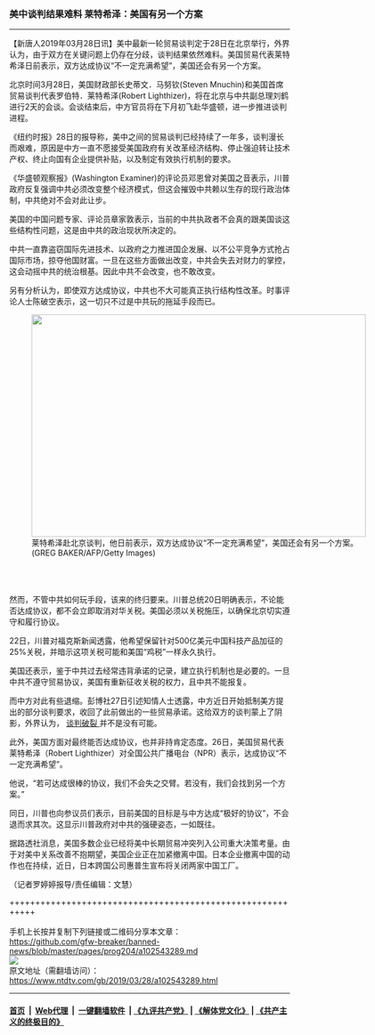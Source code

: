 ### 美中谈判结果难料 莱特希泽：美国有另一个方案
------------------------

<div class="post_content" itemprop="articleBody">
 <p>
  【新唐人2019年03月28日讯】美中最新一轮贸易谈判定于28日在北京举行，外界认为，由于双方在关键问题上仍存在分歧，谈判结果依然难料。美国贸易代表莱特希泽日前表示，双方达成协议“不一定充满希望”，美国还会有另一个方案。
 </p>
 <p>
  北京时间3月28日，美国财政部长史蒂文．马努钦(Steven Mnuchin)和美国首席贸易谈判代表罗伯特．莱特希泽(Robert Lighthizer)，将在北京与中共副总理刘鹤进行2天的会谈。会谈结束后，中方官员将在下月初飞赴华盛顿，进一步推进谈判进程。
 </p>
 <p>
  《纽约时报》28日的报导称，美中之间的贸易谈判已经持续了一年多，谈判漫长而艰难，原因是中方一直不愿接受美国政府有关改革经济结构、停止强迫转让技术产权、终止向国有企业提供补贴，以及制定有效执行机制的要求。
 </p>
 <p>
  《华盛顿观察报》(Washington Examiner)的评论员邓恩曾对美国之音表示，川普政府反复强调中共必须改变整个经济模式，但这会摧毁中共赖以生存的现行政治体制，中共绝对不会对此让步。
 </p>
 <p>
  美国的中国问题专家、评论员章家敦表示，当前的中共执政者不会真的跟美国谈这些结构性问题，这是由中共的政治现状所决定的。
 </p>
 <p>
  中共一直靠盗窃国际先进技术、以政府之力推进国企发展、以不公平竞争方式抢占国际市场，掠夺他国财富。一旦在这些方面做出改变，中共会失去对财力的掌控，这会动摇中共的统治根基。因此中共不会改变，也不敢改变。
 </p>
 <p>
  另有分析认为，即使双方达成协议，中共也不大可能真正执行结构性改革。时事评论人士陈破空表示，这一切只不过是中共玩的拖延手段而已。
  <br/>
  <figure class="wp-caption alignnone" id="attachment_102543393" style="width: 600px">
   <img alt="" class="size-medium wp-image-102543393" height="400" src="https://www.ntdtv.com/assets/uploads/2019/03/gettyimages-1133255390-594x594-600x400.jpg" width="600">
    <br/><figcaption class="wp-caption-text">
     莱特希泽赴北京谈判，他日前表示，双方达成协议“不一定充满希望”，美国还会有另一个方案。 (GREG BAKER/AFP/Getty Images)
    </figcaption><br/>
   </img>
  </figure><br/>
  <br/>
  然而，不管中共如何玩手段，该来的终归要来。川普总统20日明确表示，不论能否达成协议，都不会立即取消对华关税。美国必须以关税施压，以确保北京切实遵守和履行协议。
 </p>
 <p>
  22日，川普对福克斯新闻透露，他希望保留针对500亿美元中国科技产品加征的25%关税，并暗示这项关税可能和美国“鸡税”一样永久执行。
 </p>
 <p>
  美国还表示，鉴于中共过去经常违背承诺的记录，建立执行机制也是必要的。一旦中共不遵守贸易协议，美国有重新征收关税的权力，且中共不能报复。
 </p>
 <p>
  而中方对此有些退缩。彭博社27日引述知情人士透露，中方近日开始抵制美方提出的部分谈判要求，收回了此前做出的一些贸易承诺。这给双方的谈判蒙上了阴影，外界认为，
  <a href="https://www.ntdtv.com/gb/谈判破裂.htm">
   谈判破裂
  </a>
  并不是没有可能。
 </p>
 <p>
  此外，美国方面对最终能否达成协议，也并非持肯定态度。26日，美国贸易代表莱特希泽（Robert Lighthizer）对全国公共广播电台（NPR）表示，达成协议“不一定充满希望”。
 </p>
 <p>
  他说，“若可达成很棒的协议，我们不会失之交臂。若没有，我们会找到另一个方案。”
 </p>
 <p>
  同日，川普也向参议员们表示，目前美国的目标是与中方达成“极好的协议”，不会退而求其次。这显示川普政府对中共的强硬姿态，一如既往。
 </p>
 <p>
  据路透社消息，美国多数企业已经将美中长期贸易冲突列入公司重大决策考量。由于对美中关系改善不抱期望，美国企业正在加紧撤离中国。日本企业撤离中国的动作也在持续，近日，日本跨国公司惠普生宣布将关闭两家中国工厂。
 </p>
 <p>
  （记者罗婷婷报导/责任编辑：文慧）
 </p>
 <div class="single_ad">
 </div>
</div>

+++++++++++++++++++++++++++++++++++++++++++++++++++++++++++<br/><br/>
手机上长按并复制下列链接或二维码分享本文章：<br/>
https://github.com/gfw-breaker/banned-news/blob/master/pages/prog204/a102543289.md <br/>
<a href='https://github.com/gfw-breaker/banned-news/blob/master/pages/prog204/a102543289.md'><img src='https://github.com/gfw-breaker/banned-news/blob/master/pages/prog204/a102543289.md.png'/></a> <br/>
原文地址（需翻墙访问）：https://www.ntdtv.com/gb/2019/03/28/a102543289.html


------------------------
#### [首页](https://github.com/gfw-breaker/banned-news/blob/master/README.md) &nbsp;|&nbsp; [Web代理](https://github.com/labour-camp/helloworld) &nbsp;|&nbsp; [一键翻墙软件](https://github.com/gfw-breaker/nogfw/blob/master/README.md) &nbsp;| [《九评共产党》](https://github.com/gfw-breaker/9ping.md/blob/master/README.md#九评之一评共产党是什么) | [《解体党文化》](https://github.com/gfw-breaker/jtdwh.md/blob/master/README.md) | [《共产主义的终极目的》](https://github.com/gfw-breaker/gczydzjmd.md/blob/master/README.md)

